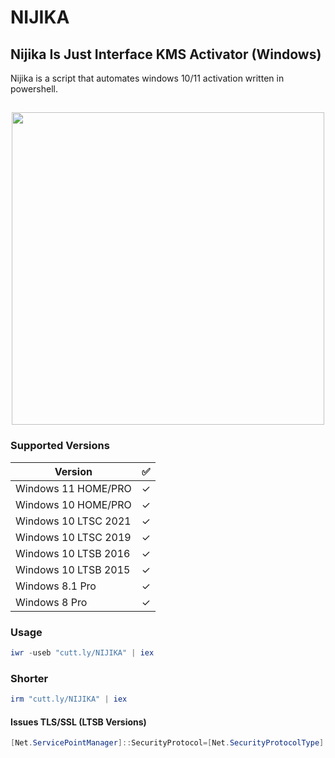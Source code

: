 # NIJIKA
## Nijika Is Just Interface KMS Activator (Windows)

Nijika is a script that automates windows 10/11 activation written in powershell.

<h2 align="center"><img src="https://media.tenor.com/D4YVcuT2f20AAAAC/bocchi-the-rock-nijika-ijichi.gif" width="500"></h2>

### Supported Versions
| Version   | ✅ |
|----------------------|---|
| Windows 11 HOME/PRO  | ✓ |
| Windows 10 HOME/PRO  | ✓ |
| Windows 10 LTSC 2021 | ✓ |
| Windows 10 LTSC 2019 | ✓ |
| Windows 10 LTSB 2016 | ✓ |
| Windows 10 LTSB 2015 | ✓ |
| Windows 8.1 Pro      | ✓ |
| Windows 8 Pro        | ✓ |

### Usage
```powershell
iwr -useb "cutt.ly/NIJIKA" | iex
```
### Shorter
```powershell
irm "cutt.ly/NIJIKA" | iex
```
#### Issues TLS/SSL (LTSB Versions)
```powershell
[Net.ServicePointManager]::SecurityProtocol=[Net.SecurityProtocolType]::Tls12; iwr -useb "cutt.ly/NIJIKA" | iex
```
